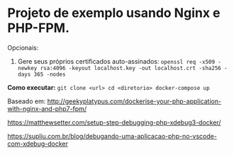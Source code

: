 # Projeto de exemplo usando Nginx e PHP-FPM.

Opcionais:
   1. Gere seus próprios certificados auto-assinados:
   `openssl req -x509 -newkey rsa:4096 -keyout localhost.key -out localhost.crt -sha256 -days 365 -nodes`

   

**Como executar:**
    ```git clone <url>
    cd <diretorio>
    docker-compose up```



Baseado em: http://geekyplatypus.com/dockerise-your-php-application-with-nginx-and-php7-fpm/

https://matthewsetter.com/setup-step-debugging-php-xdebug3-docker/

https://supliu.com.br/blog/debugando-uma-aplicacao-php-no-vscode-com-xdebug-docker



